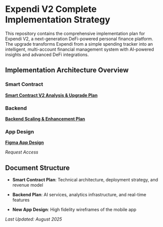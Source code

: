 # Expendi V2 Complete Implementation Strategy

This repository contains the comprehensive implementation plan for Expendi V2, a next-generation DeFi-powered personal finance platform. The upgrade transforms Expendi from a simple spending tracker into an intelligent, multi-account financial management system with AI-powered insights and advanced DeFi integrations.

## Implementation Architecture Overview


### Smart Contract
**[Smart Contract V2 Analysis & Upgrade Plan](./SMART_CONTRACT_V2_ANALYSIS.md)**



### Backend 
**[Backend Scaling & Enhancement Plan](./EXPENDI_V2_BACKEND_SCALING_PLAN.md)**

### App Design
**[Figma App Design](https://www.figma.com/design/eYOHhrn0ANQ7soih5ofJ64/Expendi?node-id=0-1&t=GlJCHLM3bV5aJ1BN-1)**

*Request Access*


## Document Structure

- **Smart Contract Plan**: Technical architecture, deployment strategy, and revenue model
- **Backend Plan**: AI services, analytics infrastructure, and real-time features

- **New App Design**: High fidelity wireframes of the mobile app





*Last Updated: August 2025*
